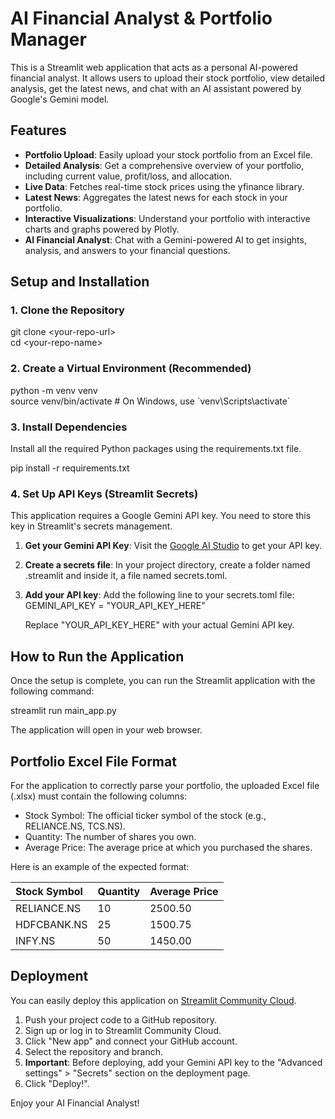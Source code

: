 # **AI Financial Analyst & Portfolio Manager**

This is a Streamlit web application that acts as a personal AI-powered financial analyst. It allows users to upload their stock portfolio, view detailed analysis, get the latest news, and chat with an AI assistant powered by Google's Gemini model.

## **Features**

* **Portfolio Upload**: Easily upload your stock portfolio from an Excel file.  
* **Detailed Analysis**: Get a comprehensive overview of your portfolio, including current value, profit/loss, and allocation.  
* **Live Data**: Fetches real-time stock prices using the yfinance library.  
* **Latest News**: Aggregates the latest news for each stock in your portfolio.  
* **Interactive Visualizations**: Understand your portfolio with interactive charts and graphs powered by Plotly.  
* **AI Financial Analyst**: Chat with a Gemini-powered AI to get insights, analysis, and answers to your financial questions.

## **Setup and Installation**

### **1\. Clone the Repository**

git clone \<your-repo-url\>  
cd \<your-repo-name\>

### **2\. Create a Virtual Environment (Recommended)**

python \-m venv venv  
source venv/bin/activate  \# On Windows, use \`venv\\Scripts\\activate\`

### **3\. Install Dependencies**

Install all the required Python packages using the requirements.txt file.

pip install \-r requirements.txt

### **4\. Set Up API Keys (Streamlit Secrets)**

This application requires a Google Gemini API key. You need to store this key in Streamlit's secrets management.

1. **Get your Gemini API Key**: Visit the [Google AI Studio](https://aistudio.google.com/app/apikey) to get your API key.  
2. **Create a secrets file**: In your project directory, create a folder named .streamlit and inside it, a file named secrets.toml.  
3. **Add your API key**: Add the following line to your secrets.toml file:  
   GEMINI\_API\_KEY \= "YOUR\_API\_KEY\_HERE"

   Replace "YOUR\_API\_KEY\_HERE" with your actual Gemini API key.

## **How to Run the Application**

Once the setup is complete, you can run the Streamlit application with the following command:

streamlit run main\_app.py

The application will open in your web browser.

## **Portfolio Excel File Format**

For the application to correctly parse your portfolio, the uploaded Excel file (.xlsx) must contain the following columns:

* Stock Symbol: The official ticker symbol of the stock (e.g., RELIANCE.NS, TCS.NS).  
* Quantity: The number of shares you own.  
* Average Price: The average price at which you purchased the shares.

Here is an example of the expected format:

| Stock Symbol | Quantity | Average Price |
| :---- | :---- | :---- |
| RELIANCE.NS | 10 | 2500.50 |
| HDFCBANK.NS | 25 | 1500.75 |
| INFY.NS | 50 | 1450.00 |

## **Deployment**

You can easily deploy this application on [Streamlit Community Cloud](https://streamlit.io/cloud).

1. Push your project code to a GitHub repository.  
2. Sign up or log in to Streamlit Community Cloud.  
3. Click "New app" and connect your GitHub account.  
4. Select the repository and branch.  
5. **Important**: Before deploying, add your Gemini API key to the "Advanced settings" \> "Secrets" section on the deployment page.  
6. Click "Deploy\!".

Enjoy your AI Financial Analyst\!